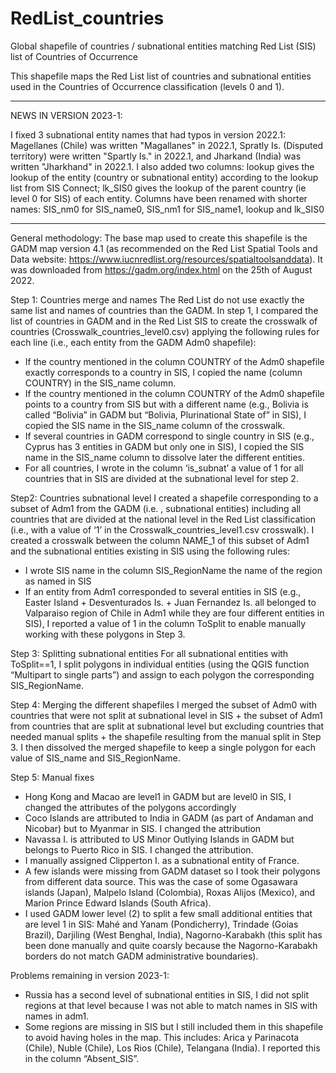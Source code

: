 # RedList_countries
Global shapefile of countries / subnational entities matching Red List (SIS) list of Countries of Occurrence


This shapefile maps the Red List list of countries and subnational entities used in the Countries of Occurrence classification (levels 0 and 1).

*** 
NEWS IN VERSION 2023-1:

I fixed 3 subnational entity names that had typos in version 2022.1: Magellanes (Chile) was written "Magallanes" in 2022.1, Spratly Is. (Disputed territory) were written "Spartly Is." in 2022.1, and Jharkand (India) was written "Jharkhand" in 2022.1.
I also added two columns: lookup gives the lookup of the entity (country or subnational entity) according to the lookup list from SIS Connect; lk_SIS0 gives the lookup of the parent country (ie level 0 for SIS) of each entity.
Columns have been renamed with shorter names: SIS_nm0 for SIS_name0, SIS_nm1 for SIS_name1, lookup and lk_SIS0 

***

General methodology:
The base map used to create this shapefile is the GADM map version 4.1 (as recommended on the Red List Spatial Tools and Data website: https://www.iucnredlist.org/resources/spatialtoolsanddata). It was downloaded from https://gadm.org/index.html on the 25th of August 2022.

Step 1: Countries merge and names
The Red List do not use exactly the same list and names of countries than the GADM. In step 1, I compared the list of countries in GADM and in the Red List SIS to create the crosswalk of countries (Crosswalk_countries_level0.csv) applying the following rules for each line (i.e., each entity from the GADM Adm0 shapefile):
- If the country mentioned in the column COUNTRY of the Adm0 shapefile exactly corresponds to a country in SIS, I copied the name (column COUNTRY) in the SIS_name column.
- If the country mentioned in the column COUNTRY of the Adm0 shapefile points to a country from SIS but with a different name (e.g., Bolivia is called “Bolivia” in GADM but “Bolivia, Plurinational State of” in SIS), I copied the SIS name in the SIS_name column of the crosswalk.
- If several countries in GADM correspond to single country in SIS (e.g., Cyprus has 3 entities in GADM but only one in SIS), I copied the SIS name in the SIS_name column to dissolve later the different entities.
- For all countries, I wrote in the column ‘is_subnat’ a value of 1 for all countries that in SIS are divided at the subnational level for step 2.

Step2: Countries subnational level
I created a shapefile corresponding to a subset of Adm1 from the GADM (i.e. , subnational entities) including all countries that are divided at the national level in the Red List classification (i.e., with a value of ‘1’ in the Crosswalk_countries_level1.csv crosswalk). I created a crosswalk between the column NAME_1 of this subset of Adm1 and the subnational entities existing in SIS using the following rules:
- I wrote SIS name in the column SIS_RegionName the name of the region as named in SIS
- If an entity from Adm1 corresponded to several entities in SIS (e.g., Easter Island + Desventurados Is. + Juan Fernandez Is. all belonged to Valparaiso region of Chile in Adm1 while they are four different entities in SIS), I reported a value of 1 in the column ToSplit to enable manually working with these polygons in Step 3.

Step 3: Splitting subnational entities
For all subnational entities with ToSplit==1, I split polygons in individual entities (using the QGIS function “Multipart to single parts”) and assign to each polygon the corresponding SIS_RegionName.

Step 4: Merging the different shapefiles
I merged the subset of Adm0 with countries that were not split at subnational level in SIS + the subset of Adm1 from countries that are split at subnational level but excluding countries that needed manual splits + the shapefile resulting from the manual split in Step 3. I then dissolved the merged shapefile to keep a single polygon for each value of SIS_name and SIS_RegionName.

Step 5: Manual fixes
- Hong Kong and Macao are level1 in GADM but are level0 in SIS, I changed the attributes of the polygons accordingly
- Coco Islands are attributed to India in GADM (as part of Andaman and Nicobar) but to Myanmar in SIS. I changed the attribution
- Navassa I. is attributed to US Minor Outlying Islands in GADM but belongs to Puerto Rico in SIS. I changed the attribution.
- I manually assigned Clipperton I. as a subnational entity of France.
- A few islands were missing from GADM dataset so I took their polygons from different data source. This was the case of some Ogasawara islands (Japan), Malpelo Island (Colombia), Roxas Alijos (Mexico), and Marion Prince Edward Islands (South Africa).
- I used GADM lower level (2) to split a few small additional entities that are level 1 in SIS: Mahé and Yanam (Pondicherry), Trindade (Goias Brazil), Darjiling (West Benghal, India), Nagorno-Karabakh (this split has been done manually and quite coarsly because the Nagorno-Karabakh borders do not match GADM administrative boundaries).

Problems remaining in version 2023-1:
-	Russia has a second level of subnational entities in SIS, I did not split regions at that level because I was not able to match names in SIS with names in adm1.
-	Some regions are missing in SIS but I still included them in this shapefile to avoid having holes in the map. This includes: Arica y Parinacota (Chile), Nuble (Chile), Los Rios (Chile), Telangana (India). I reported this in the column “Absent_SIS”.

